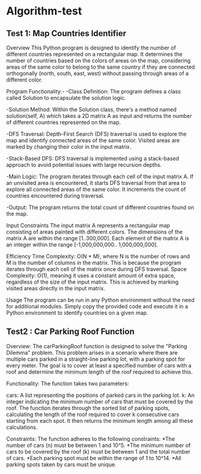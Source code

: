 # Algorithm-test
## Test 1: Map Countries Identifier
Overview
This Python program is designed to identify the number of different countries represented on a
rectangular map. It determines the number of countries based on the colors of areas 
on the map, considering areas of the same color to belong to the same country if
they are connected orthogonally (north, south, east, west) without passing through areas of a different color.

Program Functionality:-
-Class Definition: The program defines a class called Solution to encapsulate the solution logic.

-Solution Method: Within the Solution class, there's a method named solution(self, A) which takes a 2D matrix A as input and returns the number of different countries represented on the map.

-DFS Traversal: Depth-First Search (DFS) traversal is used to explore the map and identify connected areas of the same color. Visited areas are marked by changing their color in the input matrix.

-Stack-Based DFS: DFS traversal is implemented using a stack-based approach to avoid potential issues with large recursion depths.

-Main Logic: The program iterates through each cell of the input matrix A. If an unvisited area is 
 encountered, it starts DFS traversal from that area to explore all connected areas of the same color. It increments the count of countries encountered during traversal.

-Output: The program returns the total count of different countries found on the map.

Input Constraints
The input matrix A represents a rectangular map consisting of areas painted with different colors.
The dimensions of the matrix A are within the range [1..300,000].
Each element of the matrix A is an integer within the range [-1,000,000,000.. 1,000,000,000].

Efficiency
Time Complexity: O(N * M), where N is the number of rows and M is the number of columns in the matrix. This is because the program iterates through each cell of the matrix once during DFS traversal.
Space Complexity: O(1), meaning it uses a constant amount of extra space, regardless of the size of
the input matrix. This is achieved by marking visited areas directly in the input matrix.

Usage
The program can be run in any Python environment without the need for additional modules.
Simply copy the provided code and execute it in a Python environment to identify countries on a
given map.




## Test2 : Car Parking Roof Function
Overview:
The carParkingRoof function is designed to solve the "Parking Dilemma" problem. This problem arises in a scenario where there are multiple cars parked in a straight-line parking lot, with a parking spot for every meter. The goal is to cover at least a specified number of cars with a roof and determine the minimum length of the roof required to achieve this.

Functionality:
The function takes two parameters:

cars: A list representing the positions of parked cars in the parking lot.
k: An integer indicating the minimum number of cars that must be covered by the roof.
The function iterates through the sorted list of parking spots, calculating the length of the roof required to cover k consecutive cars starting from each spot. It then returns the minimum length among all these calculations.

Constraints:
The function adheres to the following constraints:
*The number of cars (n) must be between 1 and 10^5.
*The minimum number of cars to be covered by the roof (k) must be between 1 and the total number of cars.
*Each parking spot must be within the range of 1 to 10^14.
*All parking spots taken by cars must be unique.
